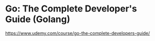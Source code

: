 # Go: The Complete Developer's Guide (Golang)
https://www.udemy.com/course/go-the-complete-developers-guide/